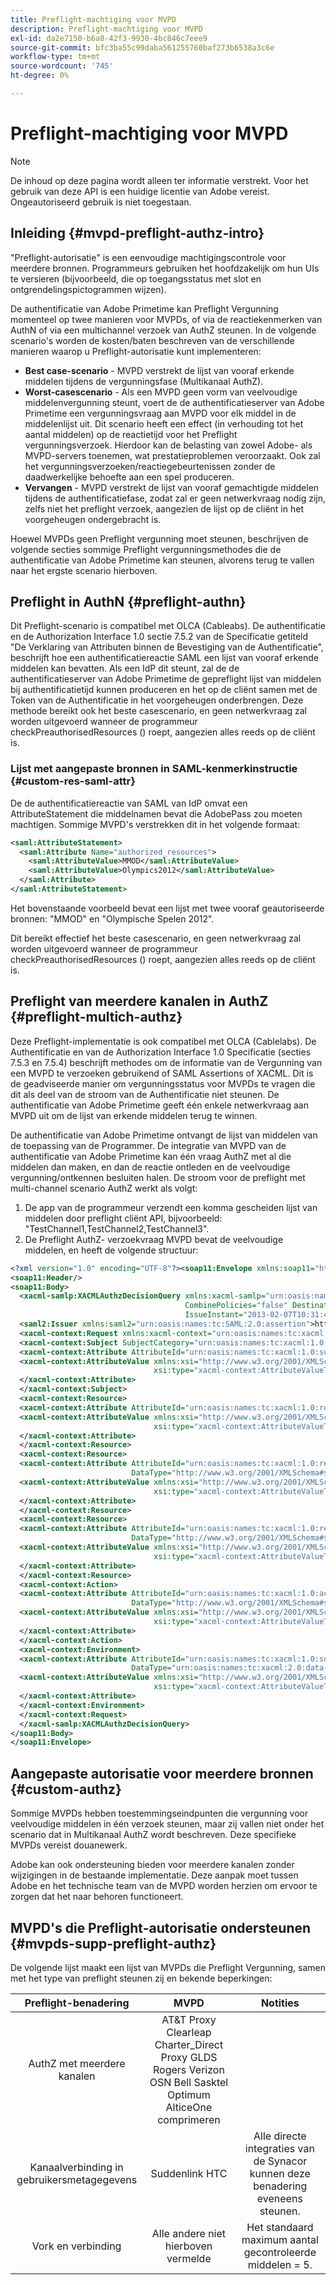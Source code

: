 ```yaml
---
title: Preflight-machtiging voor MVPD
description: Preflight-machtiging voor MVPD
exl-id: da2e7150-b6a8-42f3-9930-4bc846c7eee9
source-git-commit: bfc3ba55c99daba561255760baf273b6538a3c6e
workflow-type: tm+mt
source-wordcount: '745'
ht-degree: 0%

---
```


# Preflight-machtiging voor MVPD

>[!NOTE]
>
>De inhoud op deze pagina wordt alleen ter informatie verstrekt. Voor het gebruik van deze API is een huidige licentie van Adobe vereist. Ongeautoriseerd gebruik is niet toegestaan.

## Inleiding {#mvpd-preflight-authz-intro}

&quot;Preflight-autorisatie&quot; is een eenvoudige machtigingscontrole voor meerdere bronnen. Programmeurs gebruiken het hoofdzakelijk om hun UIs te versieren (bijvoorbeeld, die op toegangsstatus met slot en ontgrendelingspictogrammen wijzen).

De authentificatie van Adobe Primetime kan Preflight Vergunning momenteel op twee manieren voor MVPDs, of via de reactiekenmerken van AuthN of via een multichannel verzoek van AuthZ steunen.  In de volgende scenario&#39;s worden de kosten/baten beschreven van de verschillende manieren waarop u Preflight-autorisatie kunt implementeren:

* **Best case-scenario** - MVPD verstrekt de lijst van vooraf erkende middelen tijdens de vergunningsfase (Multikanaal AuthZ).
* **Worst-casescenario** - Als een MVPD geen vorm van veelvoudige middelenvergunning steunt, voert de de authentificatieserver van Adobe Primetime een vergunningsvraag aan MVPD voor elk middel in de middelenlijst uit. Dit scenario heeft een effect (in verhouding tot het aantal middelen) op de reactietijd voor het Preflight vergunningsverzoek. Hierdoor kan de belasting van zowel Adobe- als MVPD-servers toenemen, wat prestatieproblemen veroorzaakt. Ook zal het vergunningsverzoeken/reactiegebeurtenissen zonder de daadwerkelijke behoefte aan een spel produceren.
* **Vervangen** - MVPD verstrekt de lijst van vooraf gemachtigde middelen tijdens de authentificatiefase, zodat zal er geen netwerkvraag nodig zijn, zelfs niet het preflight verzoek, aangezien de lijst op de cliënt in het voorgeheugen ondergebracht is.

Hoewel MVPDs geen Preflight vergunning moet steunen, beschrijven de volgende secties sommige Preflight vergunningsmethodes die de authentificatie van Adobe Primetime kan steunen, alvorens terug te vallen naar het ergste scenario hierboven.

## Preflight in AuthN {#preflight-authn}

Dit Preflight-scenario is compatibel met OLCA (Cableabs). De authentificatie en de Authorization Interface 1.0 sectie 7.5.2 van de Specificatie getiteld &quot;De Verklaring van Attributen binnen de Bevestiging van de Authentificatie&quot;, beschrijft hoe een authentificatiereactie SAML een lijst van vooraf erkende middelen kan bevatten. Als een IdP dit steunt, zal de de authentificatieserver van Adobe Primetime de gepreflight lijst van middelen bij authentificatietijd kunnen produceren en het op de cliënt samen met de Token van de Authentificatie in het voorgeheugen onderbrengen. Deze methode bereikt ook het beste casescenario, en geen netwerkvraag zal worden uitgevoerd wanneer de programmeur checkPreauthorisedResources () roept, aangezien alles reeds op de cliënt is.

### Lijst met aangepaste bronnen in SAML-kenmerkinstructie {#custom-res-saml-attr}

De de authentificatiereactie van SAML van IdP omvat een AttributeStatement die middelnamen bevat die AdobePass zou moeten machtigen.  Sommige MVPD&#39;s verstrekken dit in het volgende formaat:

```XML
<saml:AttributeStatement>
  <saml:Attribute Name="authorized_resources">
    <saml:AttributeValue>MMOD</saml:AttributeValue>
    <saml:AttributeValue>Olympics2012</saml:AttributeValue>
  </saml:Attribute>
</saml:AttributeStatement>
```

Het bovenstaande voorbeeld bevat een lijst met twee vooraf geautoriseerde bronnen: &quot;MMOD&quot; en &quot;Olympische Spelen 2012&quot;.

Dit bereikt effectief het beste casescenario, en geen netwerkvraag zal worden uitgevoerd wanneer de programmeur checkPreauthorisedResources () roept, aangezien alles reeds op de cliënt is.

## Preflight van meerdere kanalen in AuthZ {#preflight-multich-authz}

Deze Preflight-implementatie is ook compatibel met OLCA (Cablelabs).  De Authentificatie en van de Authorization Interface 1.0 Specificatie (secties 7.5.3 en 7.5.4) beschrijft methodes om de informatie van de Vergunning van een MVPD te verzoeken gebruikend of SAML Assertions of XACML. Dit is de geadviseerde manier om vergunningsstatus voor MVPDs te vragen die dit als deel van de stroom van de Authentificatie niet steunen. De authentificatie van Adobe Primetime geeft één enkele netwerkvraag aan MVPD uit om de lijst van erkende middelen terug te winnen.


De authentificatie van Adobe Primetime ontvangt de lijst van middelen van de toepassing van de Programmer. De integratie van MVPD van de authentificatie van Adobe Primetime kan één vraag AuthZ met al die middelen dan maken, en dan de reactie ontleden en de veelvoudige vergunning/ontkennen besluiten halen.  De stroom voor de preflight met multi-channel scenario AuthZ werkt als volgt:

1. De app van de programmeur verzendt een komma gescheiden lijst van middelen door preflight cliënt API, bijvoorbeeld: &quot;TestChannel1,TestChannel2,TestChannel3&quot;.
1. De Preflight AuthZ- verzoekvraag MVPD bevat de veelvoudige middelen, en heeft de volgende structuur:

```XML
<?xml version="1.0" encoding="UTF-8"?><soap11:Envelope xmlns:soap11="http://schemas.xmlsoap.org/soap/envelope/"> 
<soap11:Header/> 
<soap11:Body> 
  <xacml-samlp:XACMLAuthzDecisionQuery xmlns:xacml-samlp="urn:oasis:names:tc:xacml:2.0:profile:saml2.0:v2:schema:protocol" 
                                       CombinePolicies="false" Destination="https://login.idpexmaple.net/" ID="_3576604f382455d6495f342d9e07b69c" 
                                       IssueInstant="2013-02-07T10:31:40.333Z" Version="2.0"> 
  <saml2:Issuer xmlns:saml2="urn:oasis:names:tc:SAML:2.0:assertion">https://saml.sp.auth-staging.adobe.com/on-behalf-of/TestDistributors</saml2:Issuer> 
  <xacml-context:Request xmlns:xacml-context="urn:oasis:names:tc:xacml:2.0:context:schema:os"> 
  <xacml-context:Subject SubjectCategory="urn:oasis:names:tc:xacml:1.0:subject-category:access-subject"> 
  <xacml-context:Attribute AttributeId="urn:oasis:names:tc:xacml:1.0:subject:subject-id" DataType="http://www.w3.org/2001/XMLSchema#string"> 
  <xacml-context:AttributeValue xmlns:xsi="http://www.w3.org/2001/XMLSchema-instance" 
                                xsi:type="xacml-context:AttributeValueType">VFZTAQEAABQCe[...]</xacml-context:AttributeValue> 
  </xacml-context:Attribute> 
  </xacml-context:Subject> 
  <xacml-context:Resource> 
  <xacml-context:Attribute AttributeId="urn:oasis:names:tc:xacml:1.0:resource:resource-id" DataType="http://www.w3.org/2001/XMLSchema#string"> 
  <xacml-context:AttributeValue xmlns:xsi="http://www.w3.org/2001/XMLSchema-instance" 
                                xsi:type="xacml-context:AttributeValueType">TestChannel1</xacml-context:AttributeValue> 
  </xacml-context:Attribute> 
  </xacml-context:Resource> 
  <xacml-context:Resource> 
  <xacml-context:Attribute AttributeId="urn:oasis:names:tc:xacml:1.0:resource:resource-id" 
                           DataType="http://www.w3.org/2001/XMLSchema#string"> 
  <xacml-context:AttributeValue xmlns:xsi="http://www.w3.org/2001/XMLSchema-instance" 
                                xsi:type="xacml-context:AttributeValueType">TestChannel2</xacml-context:AttributeValue> 
  </xacml-context:Attribute> 
  </xacml-context:Resource> 
  <xacml-context:Resource> 
  <xacml-context:Attribute AttributeId="urn:oasis:names:tc:xacml:1.0:resource:resource-id" 
                           DataType="http://www.w3.org/2001/XMLSchema#string"> 
  <xacml-context:AttributeValue xmlns:xsi="http://www.w3.org/2001/XMLSchema-instance"
                                xsi:type="xacml-context:AttributeValueType">TestChannel3</xacml-context:AttributeValue> 
  </xacml-context:Attribute> 
  </xacml-context:Resource> 
  <xacml-context:Action> 
  <xacml-context:Attribute AttributeId="urn:oasis:names:tc:xacml:1.0:action:action-id" 
                           DataType="http://www.w3.org/2001/XMLSchema#string"> 
  <xacml-context:AttributeValue xmlns:xsi="http://www.w3.org/2001/XMLSchema-instance" 
                                xsi:type="xacml-context:AttributeValueType">VIEW</xacml-context:AttributeValue> 
  </xacml-context:Attribute> 
  </xacml-context:Action> 
  <xacml-context:Environment> 
  <xacml-context:Attribute AttributeId="urn:oasis:names:tc:xacml:1.0:subject:authn-locality:ip-address" 
                           DataType="urn:oasis:names:tc:xacml:2.0:data-type:ipAddress"> 
  <xacml-context:AttributeValue xmlns:xsi="http://www.w3.org/2001/XMLSchema-instance" 
                                xsi:type="xacml-context:AttributeValueType">127.0.0.1</xacml-context:AttributeValue> 
  </xacml-context:Attribute> 
  </xacml-context:Environment> 
  </xacml-context:Request> 
  </xacml-samlp:XACMLAuthzDecisionQuery> 
</soap11:Body> 
</soap11:Envelope>
```

## Aangepaste autorisatie voor meerdere bronnen {#custom-authz}

Sommige MVPDs hebben toestemmingseindpunten die vergunning voor veelvoudige middelen in één verzoek steunen, maar zij vallen niet onder het scenario dat in Multikanaal AuthZ wordt beschreven. Deze specifieke MVPDs vereist douanewerk.

Adobe kan ook ondersteuning bieden voor meerdere kanalen zonder wijzigingen in de bestaande implementatie.  Deze aanpak moet tussen Adobe en het technische team van de MVPD worden herzien om ervoor te zorgen dat het naar behoren functioneert.

## MVPD&#39;s die Preflight-autorisatie ondersteunen {#mvpds-supp-preflight-authz}

De volgende lijst maakt een lijst van MVPDs die Preflight Vergunning, samen met het type van preflight steunen zij en bekende beperkingen:

| Preflight-benadering | MVPD | Notities |
|:-------------------------------:|:--------------------------------------------------------------------------------------------------------:|:------------------------------------------------------------------:|
| AuthZ met meerdere kanalen | AT&amp;T Proxy Clearleap Charter_Direct Proxy GLDS Rogers Verizon OSN Bell Sasktel Optimum AlticeOne comprimeren |  |
| Kanaalverbinding in gebruikersmetagegevens | Suddenlink HTC | Alle directe integraties van de Synacor kunnen deze benadering eveneens steunen. |
| Vork en verbinding | Alle andere niet hierboven vermelde | Het standaard maximum aantal gecontroleerde middelen = 5. |

<!--
![RelatedInformation]
>* [Logout](/help/authentication/usecase-mvpd-logout.md)
>* [Authorization](/help/authentication/authz-usecase.md)
>* [MVPD Integration Features](/help/authentication/mvpd-integr-features.md)
>* [MVPD User Metadata Exchange](/help/authentication/mvpd-user-metadata-exchng.md)
>* [Preflight Authorization - Programmer Integration Guide](/help/authentication/preflight-authz.md)
>* [AuthN and AuthZ Interface 1.0 Specification](https://www.cablelabs.com/specifications/CL-SP-AUTH1.0-I04-120621.pdf){target=_blank} 
-->
